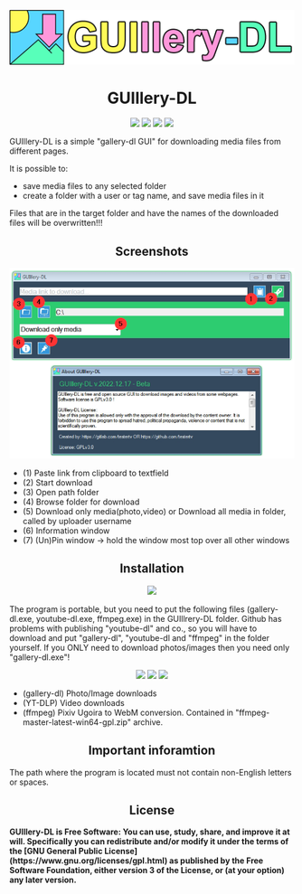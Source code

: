 <p align="center"><a href="https://github.com/testertv"><img src="https://raw.githubusercontent.com/testertv/guillery-dl.github.io/main/title.png?raw=true"></a></p> 

<h1 align="center"><b>GUIllery-DL</b></h1>

<p align="center">        
<a href="https://www.gnu.org/licenses/gpl-3.0" alt="License: GPLv3"><img src="https://img.shields.io/badge/License-GPLv3-brightgreen.svg"></a>  
<a href="" alt="License: GPLv3"><img src="https://img.shields.io/badge/Platform-Windows-brightgreen.svg"></a>
<a href="" alt="License: GPLv3"><img src="https://img.shields.io/badge/Language-Visual%20Basic%20.NET%20-brightgreen"></a> 
<a href="" alt="License: GPLv3"><img src="https://img.shields.io/badge/Version-2022.12.17-blue"></a>
</p><p align="center">
        

GUIllery-DL is a simple "gallery-dl GUI" for downloading media files from different pages.

It is possible to: 
- save media files to any selected folder
- create a folder with a user or tag name, and save media files in it

Files that are in the target folder and have the names of the downloaded files will be overwritten!!!

<h2 align="center"><b>Screenshots</b></h2>
<p align="center"><a href=""><img src="https://raw.githubusercontent.com/testertv/guillery-dl.github.io/main/img.png?raw=true"></a></p>

- (1) Paste link from clipboard to textfield
- (2) Start download
- (3) Open path folder
- (4) Browse folder for download
- (5) Download only media(photo,video) or Download all media in folder, called by uploader username
- (6) Information window
- (7) (Un)Pin window -> hold the window most top over all other windows

<h2 align="center"><b>Installation</b></h2>

<p align="center"> 
 <a href="https://github.com/testertv/guillery-dl.github.io/raw/main/Releases/GUIllery-DL%20v.2022.12.17.exe" alt="License: GPLv3"><img src="https://img.shields.io/badge/Download-GUIllery--DL-brightgreen.svg" width="250"></a>  
 </p><p align="center">
 
The program is portable, but you need to put the following files (gallery-dl.exe, youtube-dl.exe, ffmpeg.exe) in the GUIllrery-DL folder. Github has problems with publishing "youtube-dl" and co., so you will have to download and put "gallery-dl", "youtube-dl and "ffmpeg" in the folder yourself. If you ONLY need to download photos/images then you need only "gallery-dl.exe"! 

<p align="center"> 
<a href="https://github.com/mikf/gallery-dl/releases" alt=""><img src="https://img.shields.io/badge/Download-gallery--dl-blue.svg"></a> 
<a href="https://github.com/yt-dlp/yt-dlp/releases" alt=""><img src="https://img.shields.io/badge/Download-YT--DLP-red.svg"></a> 
<a href="https://github.com/BtbN/FFmpeg-Builds/releases" alt=""><img src="https://img.shields.io/badge/Download-ffmpeg-green.svg"></a> 
</p><p align="center">

- (gallery-dl) Photo/Image downloads
- (YT-DLP) Video downloads
- (ffmpeg) Pixiv Ugoira to WebM conversion. Contained in "ffmpeg-master-latest-win64-gpl.zip" archive.


<h2 align="center"><b>Important inforamtion</b></h2>
The path where the program is located must not contain non-English letters or spaces.

<h2 align="center"><b>License</h2>
GUIllery-DL is Free Software: You can use, study, share, and improve it at will. Specifically you can redistribute and/or modify it under the terms of the [GNU General Public License](https://www.gnu.org/licenses/gpl.html) as published by the Free Software Foundation, either version 3 of the License, or (at your option) any later version.
